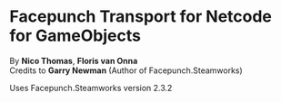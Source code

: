 # Facepunch Transport for Netcode for GameObjects

By **Nico Thomas**, **Floris van Onna**<br>
Credits to **Garry Newman** (Author of Facepunch.Steamworks)

Uses Facepunch.Steamworks version 2.3.2
